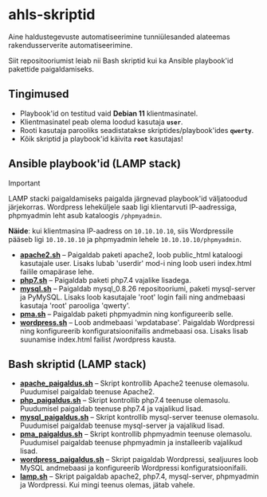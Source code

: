 # ahls-skriptid
Aine haldustegevuste automatiseerimine tunniülesanded alateemas rakendusserverite automatiseerimine.

Siit repositooriumist leiab nii Bash skriptid kui ka Ansible playbook'id pakettide paigaldamiseks.

## Tingimused
* Playbook'id on testitud vaid **Debian 11** klientmasinatel.
* Klientmasinatel peab olema loodud kasutaja **`user`**.
* Rooti kasutaja parooliks seadistatakse skriptides/playbook'ides **`qwerty`**.
* Kõik skriptid ja playbook'id käivita **`root`** kasutajas!

## Ansible playbook'id (LAMP stack)
  > [!IMPORTANT]
  > LAMP stacki paigaldamiseks paigalda järgnevad playbook'id väljatoodud järjekorras. Wordpress leheküljele saab ligi klientarvuti IP-aadressiga, phpmyadmin leht asub kataloogis `/phpmyadmin`.
  >
  > **Näide**: kui klientmasina IP-aadress on `10.10.10.10`, siis Wordpressile pääseb ligi `10.10.10.10` ja phpmyadmin lehele `10.10.10.10/phpmyadmin`.
  > 
* [__apache2.sh__](https://github.com/kermonurmeoja/ahls-skriptid/blob/master/praks1/apache2.yml) – Paigaldab paketi apache2, loob public_html kataloogi kasutajale user. Lisaks lubab 'userdir' mod-i ning loob useri index.html failile omapärase lehe.
* [__php7.sh__](https://github.com/kermonurmeoja/ahls-skriptid/blob/master/praks2/php7.yml) – Paigaldab paketi php7.4 vajalike lisadega.
* [__mysql.sh__](https://github.com/kermonurmeoja/ahls-skriptid/blob/master/praks3/mysql.yml) – Paigaldab mysql_0.8.26 repositooriumi, paketi mysql-server ja PyMySQL. Lisaks loob kasutajale 'root' login faili ning andmebaasi kasutaja 'root' parooliga 'qwerty'.
* [__pma.sh__](https://github.com/kermonurmeoja/ahls-skriptid/blob/master/praks4/pma.yml) – Paigaldab paketi phpmyadmin ning konfigureerib selle.
* [__wordpress.sh__](https://github.com/kermonurmeoja/ahls-skriptid/blob/master/praks5/wordpress.yml) – Loob andmebaasi 'wpdatabase'. Paigaldab Wordpressi ning konfigureerib konfiguratsioonifailis andmebaasi osa. Lisaks lisab suunamise index.html failist /wordpress kausta.

## Bash skriptid (LAMP stack)
* [__apache_paigaldus.sh__](https://github.com/kermonurmeoja/ahls-skriptid/blob/master/praks1/apache_paigaldus.sh) – Skript kontrollib Apache2 teenuse olemasolu. Puudumisel paigaldab teenuse Apache2.
* [__php_paigaldus.sh__](https://github.com/kermonurmeoja/ahls-skriptid/blob/master/praks2/php_paigaldus.sh) – Skript kontrollib php7.4 teenuse olemasolu. Puudumisel paigaldab teenuse php7.4 ja vajalikud lisad.
* [__mysql_paigaldus.sh__](https://github.com/kermonurmeoja/ahls-skriptid/blob/master/praks3/mysql_paigaldus.sh) – Skript kontrollib mysql-server teenuse olemasolu. Puudumisel paigaldab teenuse mysql-server ja vajalikud lisad.
* [__pma_paigaldus.sh__](https://github.com/kermonurmeoja/ahls-skriptid/blob/master/praks4/pma_paigaldus.sh) – Skript kontrollib phpmyadmin teenuse olemasolu. Puudumisel paigaldab teenuse phpmyadmin ja installeerib vajalikud lisad.
* [__wordpress_paigaldus.sh__](https://github.com/kermonurmeoja/ahls-skriptid/blob/master/praks5/wordpress_paigaldus.sh) – Skript paigaldab Wordpressi, sealjuures loob MySQL andmebaasi ja konfigureerib Wordpressi konfiguratsioonifaili.
* [__lamp.sh__](https://github.com/kermonurmeoja/ahls-skriptid/blob/master/praks6/lamp.sh) – Skript paigaldab apache2, php7.4, mysql-server, phpmyadmin ja Wordpressi. Kui mingi teenus olemas, jätab vahele.
